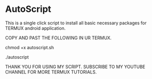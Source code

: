 # AutoScript
This is a single click script to install all basic necessary packages for TERMUX android application.

COPY AND PAST THE FOLLOWING IN UR TERMUX.

chmod +x autoscript.sh

./autoscript

THANK YOU FOR USING MY SCRIPT. SUBSCRIBE TO MY YOUTUBE CHANNEL FOR MORE TERMUX TUTORIALS.

